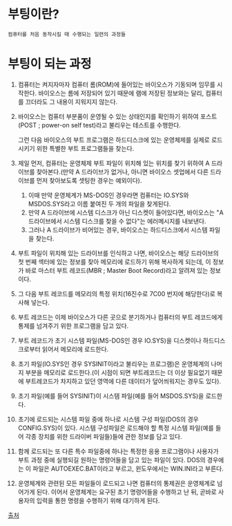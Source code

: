 # 부팅이란?

    컴퓨터를 처음 동작시킬 때 수행되는 일련의 과정들

# 부팅이 되는 과정

1. 컴퓨터는 켜지자마자 컴퓨터 롬(ROM)에 들어있는 바이오스가 기동되며 임무를 시작한다. 바이오스는 롬에 저장되어 있기 때문에 램에 저장된 정보와는 달리, 컴퓨터를 끄더라도 그 내용이 지워지지 않는다.

2. 바이오스는 컴퓨터 부분품이 운영될 수 있는 상태인지를 확인하기 위하여 포스트(POST ; power-on self test)라고 불리우는 테스트를 수행한다.

   그런 다음 바이오스의 부트 프로그램은 하드디스크에 있는 운영체제를 실제로 로드시키기 위한 특별한 부트 프로그램들을 찾는다.

3. 제일 먼저, 컴퓨터는 운영체제 부트 파일이 위치해 있는 위치를 찾기 위하여 A 드라이브를 찾아본다.(만약 A 드라이브가 없거나, 아니면 바이오스 셋업에서 다른 드라이브를 먼저 찾아보도록 셋팅한 경우는 예외이다).
   1. 이때 만약 운영체계가 MS-DOS인 경우라면 컴퓨터는 IO.SYS와 MSDOS.SYS라고 이름 붙여진 두 개의 파일을 찾게된다.
   2. 만약 A 드라이브에 시스템 디스크가 아닌 디스켓이 들어있다면, 바이오스는 "A 드라이브에서 시스템 디스크를 찾을 수 없다"는 에러메시지를 내보낸다.
   3. 그러나 A 드라이브가 비어있는 경우, 바이오스는 하드디스크에서 시스템 파일을 찾는다.
4. 부트 파일이 위치해 있는 드라이브를 인식하고 나면, 바이오스는 해당 드라이브의 첫 번째 섹터에 있는 정보를 찾아 메모리에 로드하기 위해 복사하게 되는데, 이 정보가 바로 마스터 부트 레코드(MBR ; Master Boot Record)라고 알려져 있는 정보이다.
5. 그 다음 부트 레코드를 메모리의 특정 위치(16진수로 7C00 번지에 해당한다)로 복사해 넣는다.
6. 부트 레코드는 이제 바이오스가 다른 곳으로 분기하거나 컴퓨터의 부트 레코드에게 통제를 넘겨주기 위한 프로그램을 담고 있다.
7. 부트 레코드가 초기 시스템 파일(MS-DOS인 경우 IO.SYS)을 디스켓이나 하드디스크로부터 읽어서 메모리에 로드한다.
8. 초기 파일(IO.SYS인 경우 SYSINIT이라고 불리우는 프로그램)은 운영체계의 나머지 부분을 메모리로 로드한다.(이 시점이 되면 부트레코드는 더 이상 필요없기 때문에 부트레코드가 차지하고 있던 영역에 다른 데이터가 덮어씌워지는 경우도 있다).
9. 초기 파일(예를 들어 SYSINIT)이 시스템 파일(예를 들어 MSDOS.SYS)을 로드한다.
10. 초기에 로드되는 시스템 파일 중에 하나로 시스템 구성 파일(DOS의 경우 CONFIG.SYS)이 있다. 시스템 구성파일은 로드해야 할 특정 시스템 파일(예를 들어 각종 장치를 위한 드라이버 파일들)들에 관한 정보를 담고 있다.
11. 함께 로드되는 또 다른 특수 파일중에 하나는 특정한 응용 프로그램이나 사용자가 부트 과정 중에 실행되길 원하는 명령어들을 담고 있는 파일이 있다. DOS의 경우에는 이 파일은 AUTOEXEC.BAT이라고 부르고, 윈도우에서는 WIN.INI라고 부른다.
12. 운영체계와 관련된 모든 파일들이 로드되고 나면 컴퓨터의 통제권은 운영체계로 넘어가게 된다. 이어서 운영체계는 요구된 초기 명령어들을 수행하고 난 뒤, 곧바로 사용자의 입력을 통한 명령을 수행하기 위해 대기하게 된다.

[출처](https://neos518.tistory.com/113)
